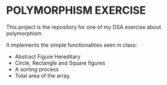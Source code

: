 # POLYMORPHISM EXERCISE
This project is the repository for one of my DSA exercise about polymorphism.

It implements the simple functionalities seen in class:

- Abstract Figure Hereditary
- Circle, Rectangle and Square figures
- A sorting process
- Total area of the array.
